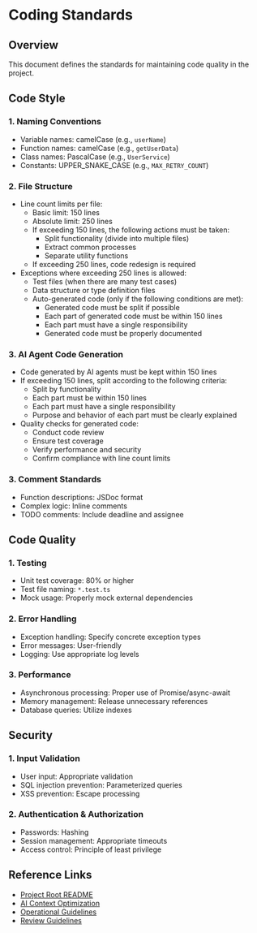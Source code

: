 # Coding Standards

## Overview
This document defines the standards for maintaining code quality in the project.

## Code Style

### 1. Naming Conventions
- Variable names: camelCase (e.g., `userName`)
- Function names: camelCase (e.g., `getUserData`)
- Class names: PascalCase (e.g., `UserService`)
- Constants: UPPER_SNAKE_CASE (e.g., `MAX_RETRY_COUNT`)

### 2. File Structure
- Line count limits per file:
  - Basic limit: 150 lines
  - Absolute limit: 250 lines
  - If exceeding 150 lines, the following actions must be taken:
    - Split functionality (divide into multiple files)
    - Extract common processes
    - Separate utility functions
  - If exceeding 250 lines, code redesign is required
- Exceptions where exceeding 250 lines is allowed:
  - Test files (when there are many test cases)
  - Data structure or type definition files
  - Auto-generated code (only if the following conditions are met):
    - Generated code must be split if possible
    - Each part of generated code must be within 150 lines
    - Each part must have a single responsibility
    - Generated code must be properly documented

### 3. AI Agent Code Generation
- Code generated by AI agents must be kept within 150 lines
- If exceeding 150 lines, split according to the following criteria:
  - Split by functionality
  - Each part must be within 150 lines
  - Each part must have a single responsibility
  - Purpose and behavior of each part must be clearly explained
- Quality checks for generated code:
  - Conduct code review
  - Ensure test coverage
  - Verify performance and security
  - Confirm compliance with line count limits

### 3. Comment Standards
- Function descriptions: JSDoc format
- Complex logic: Inline comments
- TODO comments: Include deadline and assignee

## Code Quality

### 1. Testing
- Unit test coverage: 80% or higher
- Test file naming: `*.test.ts`
- Mock usage: Properly mock external dependencies

### 2. Error Handling
- Exception handling: Specify concrete exception types
- Error messages: User-friendly
- Logging: Use appropriate log levels

### 3. Performance
- Asynchronous processing: Proper use of Promise/async-await
- Memory management: Release unnecessary references
- Database queries: Utilize indexes

## Security

### 1. Input Validation
- User input: Appropriate validation
- SQL injection prevention: Parameterized queries
- XSS prevention: Escape processing

### 2. Authentication & Authorization
- Passwords: Hashing
- Session management: Appropriate timeouts
- Access control: Principle of least privilege

## Reference Links
- [Project Root README](../../README.md)
- [AI Context Optimization](../../ai/context/context-optimization.md)
- [Operational Guidelines](../ops/operational-guidelines.md)
- [Review Guidelines](./review-guidelines.md) 